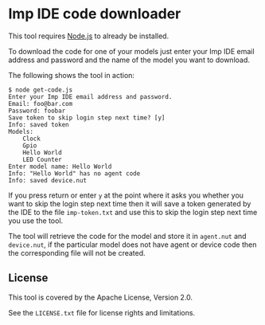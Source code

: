 Imp IDE code downloader
=======================

This tool requires [Node.js](https://nodejs.org/download/) to already be installed.

To download the code for one of your models just enter your Imp IDE email address and password and the name of the model you want to download.

The following shows the tool in action:

    $ node get-code.js 
    Enter your Imp IDE email address and password.
    Email: foo@bar.com
    Password: foobar
    Save token to skip login step next time? [y] 
    Info: saved token
    Models:
        Clock
        Gpio
        Hello World
        LED Counter
    Enter model name: Hello World
    Info: "Hello World" has no agent code
    Info: saved device.nut

If you press return or enter `y` at the point where it asks you whether you want to skip the login step next time then it will save a token generated by the IDE to the file `imp-token.txt` and use this to skip the login step next time you use the tool.

The tool will retrieve the code for the model and store it in `agent.nut` and `device.nut`, if the particular model does not have agent or device code then the corresponding file will not be created.

License
-------

This tool is covered by the Apache License, Version 2.0.

See the `LICENSE.txt` file for license rights and limitations.
